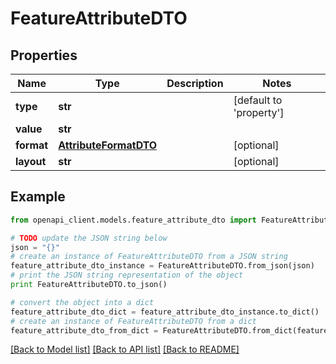# FeatureAttributeDTO


## Properties
Name | Type | Description | Notes
------------ | ------------- | ------------- | -------------
**type** | **str** |  | [default to 'property']
**value** | **str** |  | 
**format** | [**AttributeFormatDTO**](AttributeFormatDTO.md) |  | [optional] 
**layout** | **str** |  | [optional] 

## Example

```python
from openapi_client.models.feature_attribute_dto import FeatureAttributeDTO

# TODO update the JSON string below
json = "{}"
# create an instance of FeatureAttributeDTO from a JSON string
feature_attribute_dto_instance = FeatureAttributeDTO.from_json(json)
# print the JSON string representation of the object
print FeatureAttributeDTO.to_json()

# convert the object into a dict
feature_attribute_dto_dict = feature_attribute_dto_instance.to_dict()
# create an instance of FeatureAttributeDTO from a dict
feature_attribute_dto_from_dict = FeatureAttributeDTO.from_dict(feature_attribute_dto_dict)
```
[[Back to Model list]](../README.md#documentation-for-models) [[Back to API list]](../README.md#documentation-for-api-endpoints) [[Back to README]](../README.md)


